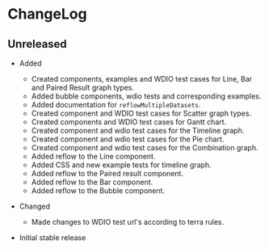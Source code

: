 # ChangeLog

## Unreleased
  
* Added
  * Created components, examples and WDIO test cases for Line, Bar and Paired Result graph types.
  * Added bubble components, wdio tests and corresponding examples.
  * Added documentation for `reflowMultipleDatasets`.
  * Created component and WDIO test cases for Scatter graph types.
  * Created components and WDIO test cases for Gantt chart.
  * Created component and wdio test cases for the Timeline graph.
  * Created component and wdio test cases for the Pie chart.
  * Created component and wdio test cases for the Combination graph.
  * Added reflow to the Line component.
  * Added CSS and new example tests for timeline graph.
  * Added reflow to the Paired result component.
  * Added reflow to the Bar component.
  * Added reflow to the Bubble component.

* Changed
  * Made changes to WDIO test url's according to terra rules.

* Initial stable release
